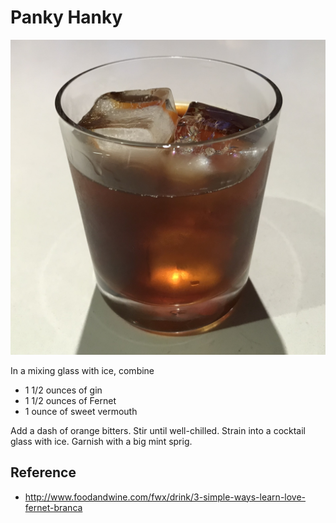 # Panky Hanky

![Panky Hanky](/images/panky-hanky.jpg)

In a mixing glass with ice, combine
* 1 1/2 ounces of gin
* 1 1/2 ounces of Fernet
* 1 ounce of sweet vermouth

Add a dash of orange bitters. Stir until well-chilled. Strain into a cocktail glass with ice. Garnish with a big mint sprig.  

## Reference
* <http://www.foodandwine.com/fwx/drink/3-simple-ways-learn-love-fernet-branca>
